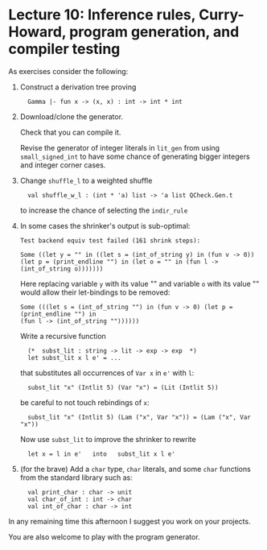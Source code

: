 Lecture 10: Inference rules, Curry-Howard, program generation, and compiler testing
===================================================================================

As exercises consider the following:

  1. Construct a derivation tree proving

     ```
       Gamma |- fun x -> (x, x) : int -> int * int
     ```

  2. Download/clone the generator.

     Check that you can compile it.

     Revise the generator of integer literals in `lit_gen`
     from using `small_signed_int` to have some chance of generating bigger integers
     and integer corner cases.


  3. Change `shuffle_l` to a weighted shuffle

       ```
         val shuffle_w_l : (int * 'a) list -> 'a list QCheck.Gen.t
       ```
     to increase the chance of selecting the `indir_rule`


  4. In some cases the shrinker's output is sub-optimal:

     ```
     Test backend equiv test failed (161 shrink steps):

     Some ((let y = "" in ((let s = (int_of_string y) in (fun v -> 0))
     (let p = (print_endline "") in (let o = "" in (fun l -> (int_of_string o)))))))
     ```

     Here replacing variable `y` with its value "" and variable `o` with its value ""
     would allow their let-bindings to be removed:

     ```
     Some (((let s = (int_of_string "") in (fun v -> 0) (let p = (print_endline "") in
     (fun l -> (int_of_string ""))))))
     ```

     Write a recursive function

     ```
       (*  subst_lit : string -> lit -> exp -> exp  *)
       let subst_lit x l e' = ...
     ```

     that substitutes all occurrences of `Var x` in `e'` with `l`:
     ```
       subst_lit "x" (Intlit 5) (Var "x") = (Lit (Intlit 5))
     ```
     be careful to not touch rebindings of `x`:
     ```
       subst_lit "x" (Intlit 5) (Lam ("x", Var "x")) = (Lam ("x", Var "x"))
     ```
    
     Now use `subst_lit` to improve the shrinker to rewrite
     ```
       let x = l in e'   into   subst_lit x l e'
     ```

  5. (for the brave)
     Add a `char` type, `char` literals, and some `char` functions from the standard library
     such as:
     ```
       val print_char : char -> unit
       val char_of_int : int -> char
       val int_of_char : char -> int
     ```

In any remaining time this afternoon I suggest you work on your projects. 

You are also welcome to play with the program generator.
